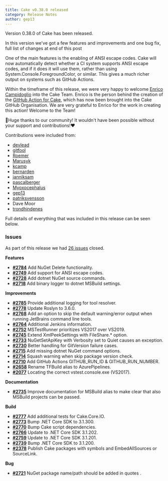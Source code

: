 ```yaml
---
title: Cake v0.38.0 released
category: Release Notes
author: gep13
---
```


Version 0.38.0 of Cake has been released.

In this version we've got a few features and improvements and one bug fix, full list of changes at end of this post

One of the main features is the enabling of ANSI escape codes. Cake will now automatically detect whether a CI system supports ANSI escape codes, and if it does it will use them, rather than using System.Console.ForegroundColor, or similar.  This gives a much richer output on systems such as GitHub Actions.

Within the timeframe of this release, we were very happy to welcome [Enrico Campidoglio](https://github.com/ecampidoglio) into the Cake Team.  Enrico is the person behind the creation of the [GitHub Action for Cake](https://github.com/cake-build/cake-action), which has now been brought into the Cake GitHub Organisation.  We are very grateful to Enrico for the work in creating this action!  Welcome to the Team!

🍰Huge thanks to our community! It wouldn't have been possible without your support and contributions!❤

Contributions were included from:

- [devlead](https://github.com/devlead)
- [gitfool](https://github.com/gitfool)
- [Roemer](https://github.com/Roemer)
- [Marusyk](https://github.com/Marusyk)
- [kcamp](https://github.com/kcamp)
- [bernarden](https://github.com/bernarden)
- [janniksam](https://github.com/janniksam)
- [pascalberger](https://github.com/pascalberger)
- [Myoxocephalus](https://github.com/Myoxocephalus)
- [gep13](https://github.com/gep13)
- [patriksvensson](https://github.com/patriksvensson)
- Dave Moor
- [trondhindenes](https://github.com/trondhindenes)

Full details of everything that was included in this release can be seen below.

<!--excerpt-->

### Issues

As part of this release we had [26 issues](https://github.com/cake-build/cake/milestone/65?closed=1) closed.

__Features__

- [__#2784__](https://github.com/cake-build/cake/issues/2784) Add NuGet Delete functionality.
- [__#2749__](https://github.com/cake-build/cake/issues/2749) Add support for ANSI escape codes.
- [__#2728__](https://github.com/cake-build/cake/issues/2728) Add dotnet NuGet source commands.
- [__#2718__](https://github.com/cake-build/cake/issues/2718) Add binary logger to dotnet MSBuild settings.

__Improvements__

- [__#2785__](https://github.com/cake-build/cake/issues/2785) Provide additional logging for tool resolver.
- [__#2778__](https://github.com/cake-build/cake/issues/2778) Update Roslyn to 3.6.0.
- [__#2768__](https://github.com/cake-build/cake/issues/2768) Add an option to skip the default warning/error output when running JetBrains command line tools.
- [__#2764__](https://github.com/cake-build/cake/issues/2764) Additional Jenkins information.
- [__#2752__](https://github.com/cake-build/cake/issues/2752) MSTestRunner prioritizes VS2017 over VS2019.
- [__#2745__](https://github.com/cake-build/cake/issues/2745) Extend XmlPeekSettings with FileShare.* option.
- [__#2733__](https://github.com/cake-build/cake/issues/2733) NuGetSetApiKey with Verbosity set to Quiet causes an exception.
- [__#2730__](https://github.com/cake-build/cake/pull/2730) Better handling for GitVersion failure cases.
- [__#2715__](https://github.com/cake-build/cake/issues/2715) Add missing dotnet NuGet command options.
- [__#2714__](https://github.com/cake-build/cake/issues/2714) Squash warning when skip package version check.
- [__#2710__](https://github.com/cake-build/cake/issues/2710) Add GitHub Actions GITHUB_RUN_ID & GITHUB_RUN_NUMBER.
- [__#2658__](https://github.com/cake-build/cake/issues/2658) Rename TFBuild alias to AzurePipelines.
- [__#2077__](https://github.com/cake-build/cake/issues/2077) Locating the correct vstest.console.exe (VS2017).

__Documentation__

- [__#2735__](https://github.com/cake-build/cake/issues/2735) Improve documentation for MSBuild alias to make clear that also MSBuild projects can be passed.

__Build__

- [__#2777__](https://github.com/cake-build/cake/issues/2777) Add additional tests for Cake.Core.IO.
- [__#2773__](https://github.com/cake-build/cake/issues/2773) Bump .NET Core SDK to 3.1.300.
- [__#2770__](https://github.com/cake-build/cake/issues/2770) Bump Cake script dependencies.
- [__#2766__](https://github.com/cake-build/cake/issues/2766) Update to .NET Core SDK 3.1.202.
- [__#2759__](https://github.com/cake-build/cake/issues/2759) Update to .NET Core SDK 3.1.201.
- [__#2739__](https://github.com/cake-build/cake/issues/2739) Bump .NET Core SDK to 3.1.200.
- [__#2378__](https://github.com/cake-build/cake/issues/2378) Publish Cake packages with symbols and EmbedAllSources or SourceLink.

__Bug__

- [__#2721__](https://github.com/cake-build/cake/issues/2721) NuGet package name/path should be added in quotes .

